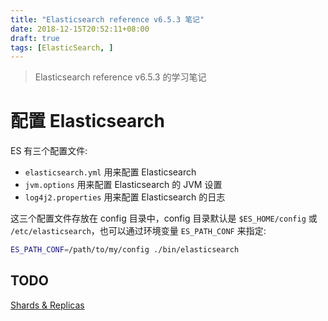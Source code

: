 ```yaml
---
title: "Elasticsearch reference v6.5.3 笔记"
date: 2018-12-15T20:52:11+08:00
draft: true
tags: [ElasticSearch, ]
---
```


> Elasticsearch reference v6.5.3 的学习笔记

<!--more-->

# 配置 Elasticsearch

ES 有三个配置文件:

+ `elasticsearch.yml` 用来配置 Elasticsearch
+ `jvm.options` 用来配置 Elasticsearch 的 JVM 设置
+ `log4j2.properties` 用来配置 Elasticsearch 的日志

这三个配置文件存放在 config 目录中，config 目录默认是 `$ES_HOME/config` 或 `/etc/elasticsearch`，也可以通过环境变量 `ES_PATH_CONF` 来指定:

```sh
ES_PATH_CONF=/path/to/my/config ./bin/elasticsearch
```

## TODO

[Shards & Replicas](https://www.elastic.co/guide/en/elasticsearch/reference/current/getting-started-concepts.html#getting-started-shards-and-replicas)
